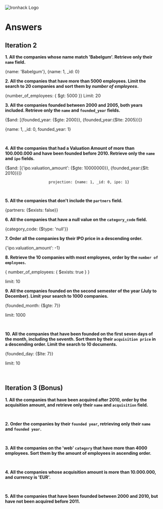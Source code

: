 ![Ironhack Logo](https://i.imgur.com/1QgrNNw.png)

# Answers

## Iteration 2

**1. All the companies whose name match 'Babelgum'. Retrieve only their `name` field.**

<!-- Your Query Goes Here --> {name: 'Babelgum'}, {name: 1, _id: 0}

<br>

**2. All the companies that have more than 5000 employees. Limit the search to 20 companies and sort them by _number of employees_.**

<!-- Your Query Goes Here --> {number_of_employees: { $gt: 5000 }} Limit: 20

<br>

**3. All the companies founded between 2000 and 2005, both years included. Retrieve only the `name` and `founded_year` fields.**

<!-- Your Query Goes Here --> {$and: [{founded_year: {$gte: 2000}}, {founded_year:{$lte: 2005}}]}

{name: 1, \_id: 0, founded_year: 1}

<br>

**4. All the companies that had a Valuation Amount of more than 100.000.000 and have been founded before 2010. Retrieve only the `name` and `ipo` fields.**

<!-- Your Query Goes Here --> {$and: [{'ipo.valuation_amount': {$gte: 10000000}}, {founded_year:{$lt: 2010}}]}

                        projection: {name: 1, _id: 0, ipo: 1}

<br>

**5. All the companies that don't include the `partners` field.**

<!-- Your Query Goes Here --> {partners: {$exists: false}}

<br>

**6. All the companies that have a null value on the `category_code` field.**

<!-- Your Query Goes Here --> {category_code: {$type: 'null'}}

<br>

**7. Order all the companies by their IPO price in a descending order.**

<!-- Your Query Goes Here --> {'ipo.valuation_amount': -1}

<br>

**8. Retrieve the 10 companies with most employees, order by the `number of employees`.**

<!-- Your Query Goes Here --> { number_of_employees: { $exists: true } }

limit: 10
<br>

**9. All the companies founded on the second semester of the year (July to December). Limit your search to 1000 companies.**

<!-- Your Query Goes Here --> {founded_month: {$gte: 7}}

limit: 1000

<br>

**10. All the companies that have been founded on the first seven days of the month, including the seventh. Sort them by their `acquisition price` in a descending order. Limit the search to 10 documents.**

<!-- Your Query Goes Here --> {founded_day: {$lte: 7}}

limit: 10

<br>

## Iteration 3 (Bonus)

**1. All the companies that have been acquired after 2010, order by the acquisition amount, and retrieve only their `name` and `acquisition` field.**

<!-- Your Query Goes Here -->

<br>

**2. Order the companies by their `founded year`, retrieving only their `name` and `founded year`.**

<!-- Your Query Goes Here -->

<br>

**3. All the companies on the 'web' `category` that have more than 4000 employees. Sort them by the amount of employees in ascending order.**

<!-- Your Query Goes Here -->

<br>

**4. All the companies whose acquisition amount is more than 10.000.000, and currency is 'EUR'.**

<!-- Your Query Goes Here -->

<br>

**5. All the companies that have been founded between 2000 and 2010, but have not been acquired before 2011.**

<!-- Your Query Goes Here -->

<br>
